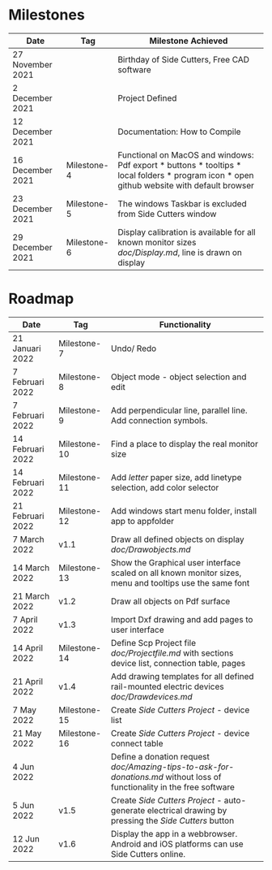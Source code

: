 # Milestones

| Date             	| Tag          | Milestone Achieved          	                                                                                   |
|------------------	|--------------|-----------------------------------------------------------------------------------------------------------------|
| 27 November 2021 	|              | Birthday of Side Cutters, Free CAD software                                                                     |
| 2 December 2021   |              | Project Defined                                                                                                 | 
| 12 December 2021 	|              | Documentation: How to Compile                                                                                   |
| 16 December 2021 	| Milestone-4  | Functional on MacOS and windows: Pdf export * buttons * tooltips * local folders * program icon	* open github website with default browser |
| 23 December 2021  | Milestone-5  | The windows Taskbar is excluded from Side Cutters window                                                        |
| 29 December 2021  | Milestone-6  | Display calibration is available for all known monitor sizes *doc/Display.md*, line is drawn on display         |

# Roadmap

|Date               | Tag          | Functionality                                                                                                   |
|-----------------  |--------------|---------------------------------------------------------------------------------------------------------------  |
| 21 Januari 2022   | Milestone-7  | Undo/ Redo                                                                                                      |
| 7 Februari 2022   | Milestone-8  | Object mode - object selection and edit                                                                         |
| 7 Februari 2022   | Milestone-9  | Add perpendicular line, parallel line. Add connection symbols.                                                  |
| 14 Februari 2022  | Milestone-10 | Find a place to display the real monitor size                                                                   |
| 14 Februari 2022  | Milestone-11 | Add *letter* paper size, add linetype selection, add color selector                                             |
| 21 Februari 2022  | Milestone-12 | Add windows start menu folder, install app to appfolder                                                         |
| 7 March 2022      | v1.1         | Draw all defined objects on display *doc/Drawobjects.md*                                                        |
| 14 March 2022     | Milestone-13 | Show the Graphical user interface scaled on all known monitor sizes, menu and tooltips use the same font        |
| 21 March 2022     | v1.2         | Draw all objects on Pdf surface                                                                                 |
| 7 April 2022      | v1.3         | Import Dxf drawing and add pages to user interface                                                              |
| 14 April 2022     | Milestone-14 | Define Scp Project file *doc/Projectfile.md* with sections device list, connection table, pages                 |
| 21 April 2022     | v1.4         | Add drawing templates for all defined rail-mounted electric devices *doc/Drawdevices.md*                        |
| 7 May 2022        | Milestone-15 | Create *Side Cutters Project* - device list                                                                     |
| 21 May 2022       | Milestone-16 | Create *Side Cutters Project* - device connect table                                                            |
| 4 Jun 2022        |              | Define a donation request *doc/Amazing-tips-to-ask-for-donations.md* without loss of functionality in the free software |
| 5 Jun 2022        | v1.5         | Create *Side Cutters Project* - auto-generate electrical drawing by pressing the *Side Cutters* button          | 
| 12 Jun 2022       | v1.6         | Display the app in a webbrowser. Android and iOS platforms can use Side Cutters online.                         |


